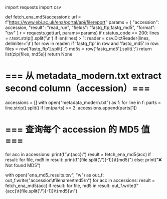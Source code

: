 import requests
import csv

def fetch_ena_md5(accession):
    url = f"https://www.ebi.ac.uk/ena/portal/api/filereport"
    params = {
        "accession": accession,
        "result": "read_run",
        "fields": "fastq_ftp,fastq_md5",
        "format": "tsv"
    }
    r = requests.get(url, params=params)
    if r.status_code == 200:
        lines = r.text.strip().split('\n')
        if len(lines) > 1:
            reader = csv.DictReader(lines, delimiter='\t')
            for row in reader:
                if 'fastq_ftp' in row and 'fastq_md5' in row:
                    files = row['fastq_ftp'].split(';')
                    md5s = row['fastq_md5'].split(';')
                    return list(zip(files, md5s))
    return None

# === 从 metadata_modern.txt extract second column（accession）===
accessions = []
with open("metadata_modern.txt") as f:
    for line in f:
        parts = line.strip().split()
        if len(parts) >= 2:
            accessions.append(parts[1])

# === 查询每个 accession 的 MD5 值 ===
for acc in accessions:
    print(f"\n{acc}:")
    result = fetch_ena_md5(acc)
    if result:
        for file, md5 in result:
            print(f"{file.split('/')[-1]}\t{md5}")
    else:
        print("❌ Not found MD5")

with open("ena_md5_results.tsv", "w") as out_f:
    out_f.write("accession\tfilename\tmd5\n")
    for acc in accessions:
        result = fetch_ena_md5(acc)
        if result:
            for file, md5 in result:
                out_f.write(f"{acc}\t{file.split('/')[-1]}\t{md5}\n")
